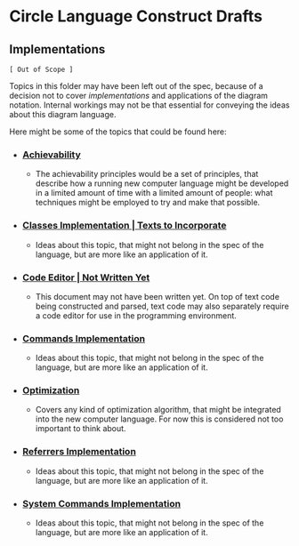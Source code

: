 Circle Language Construct Drafts
================================

Implementations
---------------

`[ Out of Scope ]`

Topics in this folder may have been left out of the spec, because of a decision not to cover *implementations* and applications of the diagram notation. Internal workings may not be that essential for conveying the ideas about this diagram language.

Here might be some of the topics that could  be found here:

- ### [Achievability](https://github.com/jjvanzon/Circle-Language-Spec/tree/master/constructs-drafts/implementations/achievability)

    - The achievability principles would be a set of principles, that describe how a running new computer language might be developed in a limited amount of time with a limited amount of people: what techniques might be employed to try and make that possible.

- ### [Classes Implementation | Texts to Incorporate](https://github.com/jjvanzon/Circle-Language-Spec/blob/master/constructs-drafts/implementations/classes-implementation-texts-to-incorporate.md)

    - Ideas about this topic, that might not belong in the spec of the language, but are more like an application of it.

- ### [Code Editor | Not Written Yet](https://github.com/jjvanzon/Circle-Language-Spec/blob/master/constructs-drafts/implementations/code-editor-not-written-yet.md)

    - This document may not have been written yet. On top of text code being constructed and parsed, text code may also separately require a code editor for use in the programming environment.

- ### [Commands Implementation](https://github.com/jjvanzon/Circle-Language-Spec/blob/master/constructs-drafts/implementations/commands-implementation.md)

    - Ideas about this topic, that might not belong in the spec of the language, but are more like an application of it.

- ### [Optimization](https://github.com/jjvanzon/Circle-Language-Spec/blob/master/constructs-drafts/implementations/optimization.md)

    - Covers any kind of optimization algorithm, that might be integrated into the new computer language. For now this is considered not too important to think about.

- ### [Referrers Implementation](https://github.com/jjvanzon/Circle-Language-Spec/blob/master/constructs-drafts/implementations/referrers-implementation.md)

    - Ideas about this topic, that might not belong in the spec of the language, but are more like an application of it.

- ### [System Commands Implementation](https://github.com/jjvanzon/Circle-Language-Spec/blob/master/constructs-drafts/implementations/system-commands-implementation.md)

    - Ideas about this topic, that might not belong in the spec of the language, but are more like an application of it.